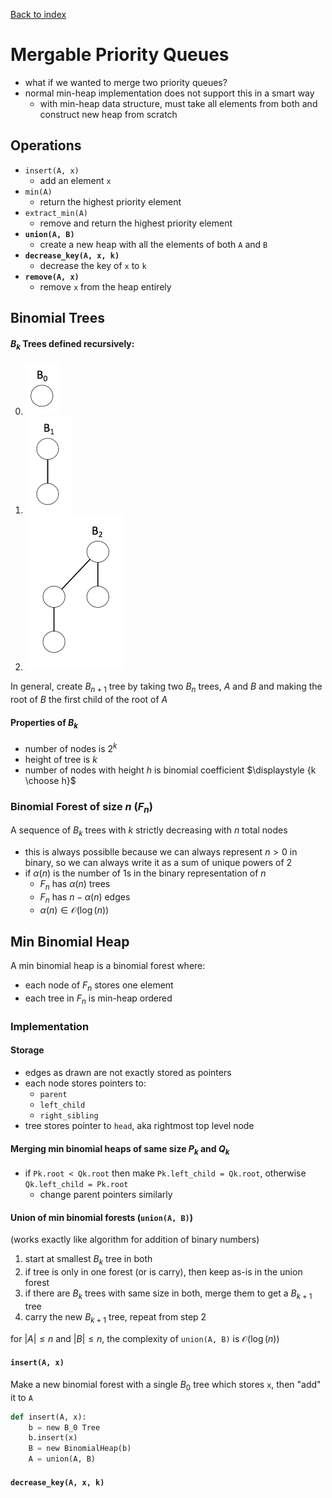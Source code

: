 [Back to index](index)

# Mergable Priority Queues

- what if we wanted to merge two priority queues?
- normal min-heap implementation does not support this in a smart way
  - with min-heap data structure, must take all elements from both and construct new heap from scratch

## Operations

- `insert(A, x)`
  - add an element `x`
- `min(A)`
  - return the highest priority element
- `extract_min(A)`
  - remove and return the highest priority element
- **`union(A, B)`**
  - create a new heap with all the elements of both `A` and `B`
- **`decrease_key(A, x, k)`**
  - decrease the key of `x` to `k`
- **`remove(A, x)`**
  - remove `x` from the heap entirely

## Binomial Trees

#### $B_k$ Trees defined recursively:

0. <img src="b0 bin tree.png" alt="image-20200113154011982" style="zoom: 50%;" />
1. <img src="b1 bin tree.png" alt="image-20200113154031726" style="zoom:50%;" />
2. <img src="b2 bin tree.png" alt="image-20200113154045009" style="zoom:50%;" />

In general, create $B_{n+1}$ tree by taking two $B_n$ trees, $A$ and $B$ and making the root of $B$ the first child of the root of $A$

#### Properties of $B_k$

- number of nodes is $2^k$
- height of tree is $k$
- number of nodes with height $h$ is binomial coefficient $\displaystyle {k \choose h}$

### Binomial Forest of size $n$ ($F_n$)

A sequence of $B_k$ trees with $k$ strictly decreasing with $n$ total nodes

- this is always possiblle because we can always represent $n > 0$ in binary, so we can always write it as a sum of unique powers of 2
- if $\alpha(n)$ is the number of 1s in the binary representation of $n$
  - $F_n$ has $\alpha(n)$ trees
  - $F_n$ has $n - \alpha(n)$ edges
  - $\alpha(n) \in \mathcal O(\log(n))$

## Min Binomial Heap

A min binomial heap is a binomial forest where:

- each node of $F_n$ stores one element
- each tree in $F_n$ is min-heap ordered



### Implementation

#### Storage

- edges as drawn are not exactly stored as pointers
- each node stores pointers to:
  - `parent`
  - `left_child`
  - `right_sibling`
- tree stores pointer to `head`, aka rightmost top level node

#### Merging min binomial heaps of same size $P_k$ and $Q_k$

- if `Pk.root < Qk.root` then make `Pk.left_child = Qk.root`, otherwise `Qk.left_child = Pk.root`
  - change parent pointers similarly

#### Union of min binomial forests (`union(A, B)`)

(works exactly like algorithm for addition of binary numbers)

1. start at smallest $B_k$ tree in both
2. if tree is only in one forest (or is carry), then keep as-is in the union forest
3. if there are $B_k$ trees with same size in both, merge them to get a $B_{k+1}$ tree
4. carry the new $B_{k+1}$ tree, repeat from step 2

for $\vert A \vert  \leq n$ and $\vert B \vert  \leq n$, the complexity of `union(A, B)` is $\mathcal O(\log(n))$

#### `insert(A, x)`

Make a new binomial forest with a single $B_0$ tree which stores `x`, then "add" it to `A`

```python
def insert(A, x):
    b = new B_0 Tree
    b.insert(x)
    B = new BinomialHeap(b)
    A = union(A, B)
```

#### `decrease_key(A, x, k)`